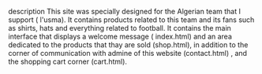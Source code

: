  description 
 This site was specially designed for the Algerian  team that I support ( l'usma).
 It contains products related to this team and its fans such as shirts, hats and everything related to football.
 It contains the main interface that displays a welcome message ( index.html) and an area dedicated to the products that thay are sold (shop.html),
 in addition to the corner of communication with admine of this website (contact.html)  , and the shopping cart corner (cart.html).
 
